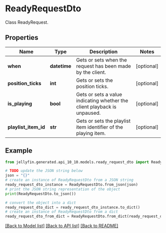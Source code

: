 # ReadyRequestDto

Class ReadyRequest.

## Properties

Name | Type | Description | Notes
------------ | ------------- | ------------- | -------------
**when** | **datetime** | Gets or sets when the request has been made by the client. | [optional] 
**position_ticks** | **int** | Gets or sets the position ticks. | [optional] 
**is_playing** | **bool** | Gets or sets a value indicating whether the client playback is unpaused. | [optional] 
**playlist_item_id** | **str** | Gets or sets the playlist item identifier of the playing item. | [optional] 

## Example

```python
from jellyfin.generated.api_10_10.models.ready_request_dto import ReadyRequestDto

# TODO update the JSON string below
json = "{}"
# create an instance of ReadyRequestDto from a JSON string
ready_request_dto_instance = ReadyRequestDto.from_json(json)
# print the JSON string representation of the object
print(ReadyRequestDto.to_json())

# convert the object into a dict
ready_request_dto_dict = ready_request_dto_instance.to_dict()
# create an instance of ReadyRequestDto from a dict
ready_request_dto_from_dict = ReadyRequestDto.from_dict(ready_request_dto_dict)
```
[[Back to Model list]](../README.md#documentation-for-models) [[Back to API list]](../README.md#documentation-for-api-endpoints) [[Back to README]](../README.md)


